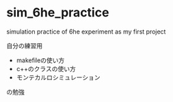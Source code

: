 # sim_6he_practice
simulation practice of 6he experiment as my first project

自分の練習用
* makefileの使い方
* c++のクラスの使い方
* モンテカルロシミュレーション

の勉強